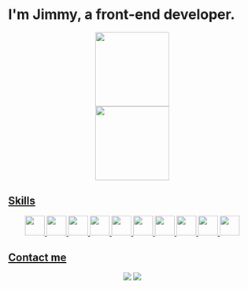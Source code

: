 <div>
  <h1>I'm Jimmy, a front-end developer.</h1>
</div>
<div align="center">
  <a href="https://github.com/jimmyarbats">
  <div>
    <img height="150em" src="https://github-readme-stats.vercel.app/api?username=jimmyarbats&show_icons=true&theme=transparent"/> 
  </div>
  <div>
    <img height="150em" src="https://github-readme-stats.vercel.app/api/top-langs/?username=jimmyarbats&layout=compact&langs_count=7&theme=transparent"/>
  </div>
</div>
  
  ##
  
<div style="display: inline_block">
  <h2>Skills</h2>
  <div align="center">
    <img height="40em" src="https://cdn.jsdelivr.net/gh/devicons/devicon/icons/linux/linux-original.svg" />
    <img height="40em" src="https://cdn.jsdelivr.net/gh/devicons/devicon/icons/html5/html5-original.svg"/> 
    <img height="40em" src="https://cdn.jsdelivr.net/gh/devicons/devicon/icons/css3/css3-original.svg" /> 
    <img height="40em" src="https://cdn.jsdelivr.net/gh/devicons/devicon/icons/bootstrap/bootstrap-original.svg"/> 
    <img height="40em" src="https://cdn.jsdelivr.net/gh/devicons/devicon/icons/javascript/javascript-original.svg" /> 
    <img height="40em" src="https://cdn.jsdelivr.net/gh/devicons/devicon/icons/nodejs/nodejs-original.svg" />
    <img height="40em" src="https://cdn.jsdelivr.net/gh/devicons/devicon/icons/jest/jest-plain.svg" /> 
    <img height="40em" src="https://cdn.jsdelivr.net/gh/devicons/devicon/icons/react/react-original.svg" /> 
    <img height="40em" src="https://cdn.jsdelivr.net/gh/devicons/devicon/icons/docker/docker-original.svg" />
    <img height="40em" src="https://cdn.jsdelivr.net/gh/devicons/devicon/icons/mysql/mysql-original-wordmark.svg" />
  </div>
</div>
  
  ##

<div style="display: inline_block">
  <h2>Contact me</h2>
  <div align="center">
    <a href="mailto:jimmyaraujob@gmail.co"><img src="https://img.shields.io/badge/Gmail-D14836?style=for-the-badge&logo=gmail&logoColor=white"/></a>
    <a href="https://www.linkedin.com/in/jimmyarbats/" target="_blank"><img src="https://img.shields.io/badge/-LinkedIn-%230077B5?style=for-the-badge&logo=linkedin&logoColor=white" target="_blank"></a> 
  </div>
</div>
